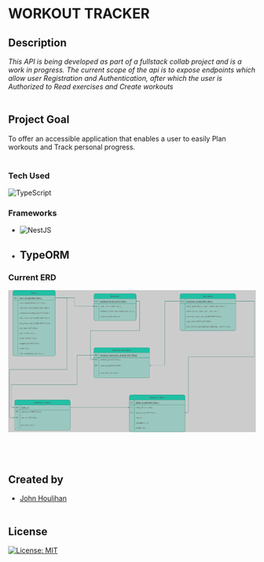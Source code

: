 # **WORKOUT TRACKER** 

## **Description** 
_This API is being developed as part of a fullstack collab project and is a work in progress. The current scope of the api is to expose endpoints which allow user Registration and Authentication, after which the user is Authorized to Read exercises and Create workouts_<br/><br/>

## **Project Goal**
To offer an accessible application that enables a user to easily Plan workouts and Track personal progress.<br/><br/>

### **Tech Used**
![TypeScript](https://img.shields.io/badge/typescript-%23007ACC.svg?style=for-the-badge&logo=typescript&logoColor=white)
  
  ### Frameworks
   * ![NestJS](https://img.shields.io/badge/nestjs-%23E0234E.svg?style=for-the-badge&logo=nestjs&logoColor=white)
   * ## TypeORM

### **Current ERD**

![alt text](workout_planner_v2.png "samp console output")<br/><br><br/><br/>

## Created by

- [John Houlihan](https://github.com/jphoulihan "Visit John's GitHub")<br/><br/>

## License

[![License: MIT](https://img.shields.io/badge/License-MIT-yellow.svg)](https://opensource.org/licenses/MIT)


